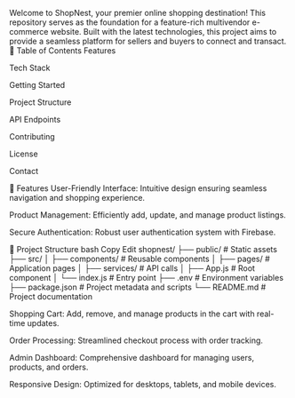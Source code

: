 Welcome to ShopNest, your premier online shopping destination! This repository serves as the foundation for a feature-rich multivendor e-commerce website. Built with the latest technologies, this project aims to provide a seamless platform for sellers and buyers to connect and transact.
📌 Table of Contents
Features

Tech Stack

Getting Started

Project Structure

API Endpoints

Contributing

License

Contact

🚀 Features
User-Friendly Interface: Intuitive design ensuring seamless navigation and shopping experience.

Product Management: Efficiently add, update, and manage product listings.

Secure Authentication: Robust user authentication system with Firebase.


📁 Project Structure
bash
Copy
Edit
shopnest/
├── public/                 # Static assets
├── src/
│   ├── components/         # Reusable components
│   ├── pages/              # Application pages
│   ├── services/           # API calls
│   ├── App.js              # Root component
│   └── index.js            # Entry point
├── .env                    # Environment variables
├── package.json            # Project metadata and scripts
└── README.md               # Project documentation

Shopping Cart: Add, remove, and manage products in the cart with real-time updates.

Order Processing: Streamlined checkout process with order tracking.

Admin Dashboard: Comprehensive dashboard for managing users, products, and orders.

Responsive Design: Optimized for desktops, tablets, and mobile devices.
